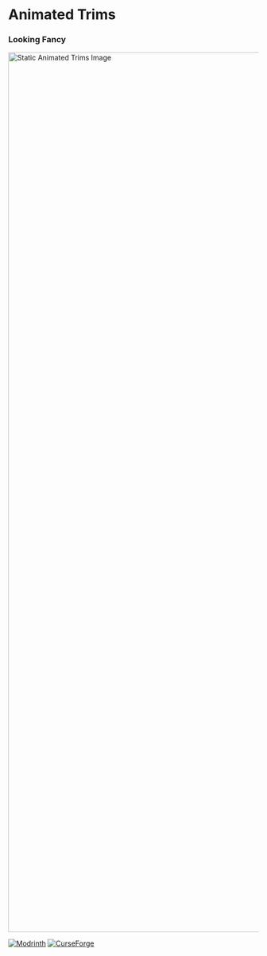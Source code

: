 # Animated Trims
### Looking Fancy

<img width="1770" alt="Static Animated Trims Image" src="">

[![Modrinth](https://img.shields.io/modrinth/dt/animatedtrims?color=00AF5C&label=downloads&logo=modrinth)](https://modrinth.com/mod/animatedtrims)
[![CurseForge](https://cf.way2muchnoise.eu/full_xxxxxx_downloads.svg)](https://curseforge.com/minecraft/mc-mods/animated-trims)
